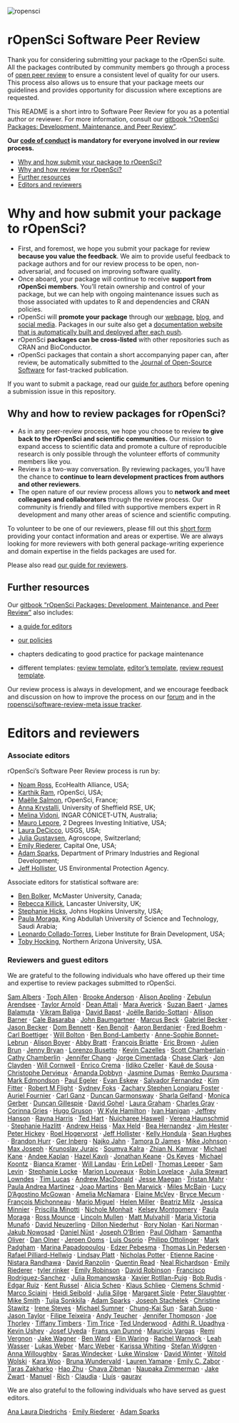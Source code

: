 
![ropensci](icon_lettering_color.png)

# rOpenSci Software Peer Review

<!-- README.md is generated from README.Rmd. Please edit that file -->

Thank you for considering submitting your package to the rOpenSci suite.
All the packages contributed by community members go through a process
of [open peer
review](https://ropensci.org/blog/2017/09/01/nf-softwarereview/) to
ensure a consistent level of quality for our users. This process also
allows us to ensure that your package meets our guidelines and provides
opportunity for discussion where exceptions are requested.

This README is a short intro to Software Peer Review for you as a
potential author or reviewer. For more information, consult our [gitbook
“rOpenSci Packages: Development, Maintenance, and Peer
Review”](https://devguide.ropensci.org/).

**Our [code of conduct](https://ropensci.org/code-of-conduct/) is
mandatory for everyone involved in our review process.**

  - [Why and how submit your package to rOpenSci?](#why-submit)
  - [Why and how review for rOpenSci?](#why-review)
  - [Further resources](#further)
  - [Editors and reviewers](#editors)

# <a href="#why-submit" name="why-submit"></a>Why and how submit your package to rOpenSci?

  - First, and foremost, we hope you submit your package for review
    **because you value the feedback**. We aim to provide useful
    feedback to package authors and for our review process to be open,
    non-adversarial, and focused on improving software quality.
  - Once aboard, your package will continue to receive **support from
    rOpenSci members**. You’ll retain ownership and control of your
    package, but we can help with ongoing maintenance issues such as
    those associated with updates to R and dependencies and CRAN
    policies.
  - rOpenSci will **promote your package** through our
    [webpage](https://ropensci.org/packages/),
    [blog](https://ropensci.org/blog/), and [social
    media](https://twitter.com/ropensci). Packages in our suite also get
    a [documentation website that is automatically built and deployed
    after each
    push](https://devguide.ropensci.org/building.html#docsropensci).
  - rOpenSci **packages can be cross-listed** with other repositories
    such as CRAN and BioConductor.
  - rOpenSci packages that contain a short accompanying paper can, after
    review, be automatically submitted to the [Journal of Open-Source
    Software](http://joss.theoj.org/) for fast-tracked publication.

If you want to submit a package, read our [guide for
authors](https://devguide.ropensci.org/authors-guide.html) before
opening a submission issue in this repository.

## <a href="#why-review" name="why-review"></a>Why and how to review packages for rOpenSci?

  - As in any peer-review process, we hope you choose to review **to
    give back to the rOpenSci and scientific communities.** Our mission
    to expand access to scientific data and promote a culture of
    reproducible research is only possible through the volunteer efforts
    of community members like you.
  - Review is a two-way conversation. By reviewing packages, you’ll have
    the chance to **continue to learn development practices from authors
    and other reviewers**.
  - The open nature of our review process allows you to **network and
    meet colleagues and collaborators** through the review process. Our
    community is friendly and filled with supportive members expert in R
    development and many other areas of science and scientific
    computing.

To volunteer to be one of our reviewers, please fill out this [short
form](https://ropensci.org/software-reviewer/) providing your contact
information and areas or expertise. We are always looking for more
reviewers with both general package-writing experience and domain
expertise in the fields packages are used for.

Please also read [our guide for
reviewers](https://devguide.ropensci.org/reviewerguide.html).

## <a href="#further" name="further"></a>Further resources

Our [gitbook “rOpenSci Packages: Development, Maintenance, and Peer
Review”](https://devguide.ropensci.org/) also includes:

  - [a guide for
    editors](https://devguide.ropensci.org/editorguide.html)

  - [our policies](https://devguide.ropensci.org/policies.html)

  - chapters dedicating to good practice for package maintenance

  - different templates: [review
    template](https://devguide.ropensci.org/reviewtemplate.html),
    [editor’s
    template](https://devguide.ropensci.org/editortemplate.html),
    [review request
    template](https://devguide.ropensci.org/reviewrequesttemplate.html).

Our review process is always in development, and we encourage feedback
and discussion on how to improve the process on our
[forum](https://discuss.ropensci.org/) and in the
[ropensci/software-review-meta issue
tracker](https://github.com/ropensci/software-review-meta/issues).

# <a href="#editors" name="editors"></a> Editors and reviewers

### Associate editors

rOpenSci’s Software Peer Review process is run by:

  - [Noam Ross](https://github.com/noamross), EcoHealth Alliance, USA;
  - [Karthik Ram](https://github.com/karthik), rOpenSci, USA;
  - [Maëlle Salmon](https://github.com/maelle), rOpenSci, France;
  - [Anna Krystalli](https://github.com/annakrystalli), University of
    Sheffield RSE, UK;
  - [Melina Vidoni](https://github.com/melvidoni), INGAR CONICET-UTN,
    Australia;
  - [Mauro Lepore](https://github.com/maurolepore), 2 Degrees Investing
    Initiative, USA;
  - [Laura DeCicco](https://github.com/ldecicco-USGS), USGS, USA;
  - [Julia Gustavsen](https://github.com/jooolia), Agroscope,
    Switzerland;
  - [Emily Riederer](https://github.com/emilyriederer), Capital One,
    USA;
  - [Adam Sparks](https://github.com/adamhsparks), Department of Primary
    Industries and Regional Development;
  - [Jeff Hollister](https://github.com/jhollist), US Environmental
    Protection Agency.

Associate editors for statistical software are:

  - [Ben Bolker](https://github.com/bbolker), McMaster University,
    Canada;
  - [Rebecca Killick](https://github.com/rkillick), Lancaster
    University, UK;
  - [Stephanie Hicks](https://github.com/stephaniehicks), Johns Hopkins
    University, USA;
  - [Paula Moraga](https://github.com/Paula-Moraga), King Abdullah
    University of Science and Technology, Saudi Arabia;
  - [Leonardo Collado-Torres](https://github.com/lcolladotor), Lieber
    Institute for Brain Development, USA;
  - [Toby Hocking](https://github.com/tdhock), Northern Arizona
    University, USA.

### Reviewers and guest editors

We are grateful to the following individuals who have offered up their
time and expertise to review packages submitted to rOpenSci.

[Sam Albers](https://github.com/boshek) · [Toph
Allen](https://github.com/toph-allen) · [Brooke
Anderson](https://github.com/geanders) · [Alison
Appling](https://github.com/aappling-usgs) · [Zebulun
Arendsee](https://github.com/arendsee) · [Taylor
Arnold](https://github.com/statsmaths) · [Dean
Attali](https://github.com/daattali) · [Mara
Averick](https://github.com/batpigandme) · [Suzan
Baert](https://github.com/suzanbaert) · [James
Balamuta](https://github.com/coatless) · [Vikram
Baliga](https://github.com/vbaliga) · [David
Bapst](https://github.com/dwbapst) · [Joëlle
Barido-Sottani](https://github.com/bjoelle) · [Allison
Barner](https://github.com/abarner) · [Cale
Basaraba](https://github.com/calebasaraba) · [John
Baumgartner](https://github.com/johnbaums) · [Marcus
Beck](https://github.com/fawda123) · [Gabriel
Becker](https://github.com/gmbecker) · [Jason
Becker](https://github.com/jsonbecker) · [Dom
Bennett](https://github.com/DomBennett) · [Ken
Benoit](https://github.com/kbenoit) · [Aaron
Berdanier](https://github.com/berdaniera) · [Fred
Boehm](https://github.com/fboehm) · [Carl
Boettiger](https://github.com/cboettig) · [Will
Bolton](https://github.com/WillOnGit) · [Ben
Bond-Lamberty](https://github.com/bpbond) · [Anne-Sophie
Bonnet-Lebrun](https://github.com/asbonnetlebrun) · [Alison
Boyer](https://github.com/alisonboyer) · [Abby
Bratt](https://github.com/aebratt) · [François
Briatte](https://github.com/briatte) · [Eric
Brown](https://github.com/eebrown) · [Julien
Brun](https://github.com/brunj7) · [Jenny
Bryan](https://github.com/jennybc) · [Lorenzo
Busetto](https://github.com/lbusett) · [Kevin
Cazelles](https://github.com/KevCaz) · [Scott
Chamberlain](https://github.com/sckott) · [Cathy
Chamberlin](https://github.com/chamberlinc) · [Jennifer
Chang](https://github.com/j23414) · [Jorge
Cimentada](https://github.com/cimentadaj) · [Chase
Clark](https://github.com/chasemc) · [Jon
Clayden](https://github.com/jonclayden) · [Will
Cornwell](https://github.com/wcornwell) · [Enrico
Crema](https://github.com/ercrema) · [Ildiko
Czeller](https://github.com/czeildi) · [Kauê de
Sousa](https://github.com/kauedesousa) · [Christophe
Dervieux](https://github.com/cderv) · [Amanda
Dobbyn](https://github.com/aedobbyn) · [Jasmine
Dumas](https://github.com/jasdumas) · [Remko
Duursma](https://github.com/RemkoDuursma) · [Mark
Edmondson](https://github.com/MarkEdmondson1234) · [Paul
Egeler](https://github.com/pegeler) · [Evan
Eskew](https://github.com/eveskew) · [Salvador
Fernandez](https://github.com/salvafern) · [Kim
Fitter](https://github.com/kimnewzealand) · [Robert M
Flight](https://github.com/rmflight) · [Sydney
Foks](https://github.com/sfoks) · [Zachary Stephen Longiaru
Foster](https://github.com/zachary-foster) · [Auriel
Fournier](https://github.com/aurielfournier) · [Carl
Ganz](https://github.com/carlganz) · [Duncan
Garmonsway](https://github.com/nacnudus) · [Sharla
Gelfand](https://github.com/sharlagelfand) · [Monica
Gerber](https://github.com/monicagerber) · [Duncan
Gillespie](https://github.com/dosgillespie) · [David
Gohel](https://github.com/davidgohel) · [Laura
Graham](https://github.com/laurajanegraham) · [Charles
Gray](https://github.com/softloud) · [Corinna
Gries](https://github.com/cgries) · [Hugo
Gruson](https://github.com/bisaloo) · [W Kyle
Hamilton](https://github.com/kylehamilton) · [Ivan
Hanigan](https://github.com/ivanhanigan) · [Jeffrey
Hanson](https://github.com/jeffreyhanson) · [Rayna
Harris](https://github.com/raynamharris) · [Ted
Hart](https://github.com/emhart) · [Nujcharee
Haswell](https://github.com/nujcharee) · [Verena
Haunschmid](https://github.com/expectopatronum) · [Stephanie
Hazlitt](https://github.com/stephhazlitt) · [Andrew
Heiss](https://github.com/andrewheiss) · [Max
Held](https://github.com/maxheld83) · [Bea
Hernandez](https://github.com/chucheria) · [Jim
Hester](https://github.com/jimhester) · [Peter
Hickey](https://github.com/PeteHaitch) · [Roel
Hogervorst](https://github.com/rmhogervorst) · [Jeff
Hollister](https://github.com/jhollist) · [Kelly
Hondula](https://github.com/khondula) · [Sean
Hughes](https://github.com/seaaan) · [Brandon
Hurr](https://github.com/bhive01) · [Ger
Inberg](https://github.com/ginberg) · [Najko
Jahn](https://github.com/njahn82) · [Tamora D
James](https://github.com/tdjames1) · [Mike
Johnson](https://github.com/mikejohnson51) · [Max
Joseph](https://github.com/mbjoseph) · [Krunoslav
Juraic](https://github.com/kjuraic) · [Soumya
Kalra](https://github.com/sokal1456) · [Zhian N.
Kamvar](https://github.com/zkamvar) · [Michael
Kane](https://github.com/kaneplusplus) · [Andee
Kaplan](https://github.com/andeek) · [Hazel
Kavılı](https://github.com/UniversalTourist) · [Jonathan
Keane](https://github.com/jonkeane) · [Os
Keyes](https://github.com/Ironholds) · [Michael
Koontz](https://github.com/mikoontz) · [Bianca
Kramer](https://github.com/bmkramer) · [Will
Landau](https://github.com/wlandau) · [Erin
LeDell](https://github.com/ledell) · [Thomas
Leeper](https://github.com/leeper) · [Sam
Levin](https://github.com/levisc8) · [Stephanie
Locke](https://github.com/stephlocke) · [Marion
Louveaux](https://github.com/marionlouveaux) · [Robin
Lovelace](https://github.com/robinlovelace) · [Julia Stewart
Lowndes](https://github.com/jules32) · [Tim
Lucas](https://github.com/timcdlucas) · [Andrew
MacDonald](https://github.com/aammd) · [Jesse
Maegan](https://github.com/kierisi) · [Tristan
Mahr](https://github.com/tjmahr) · [Paula Andrea
Martinez](https://github.com/orchid00) · [Joao
Martins](https://github.com/zambujo) · [Ben
Marwick](https://github.com/benmarwick) · [Miles
McBain](https://github.com/milesmcbain) · [Lucy D’Agostino
McGowan](https://github.com/LucyMcGowan) · [Amelia
McNamara](https://github.com/AmeliaMN) · [Elaine
McVey](https://github.com/eamcvey) · [Bryce
Mecum](https://github.com/amoeba) · [François
Michonneau](https://github.com/fmichonneau) · [Mario
Miguel](https://github.com/leocadio-miguel) · [Helen
Miller](https://github.com/helenmiller16) · [Beatriz
Milz](https://github.com/beatrizmilz) · [Jessica
Minnier](https://github.com/jminnier) · [Priscilla
Minotti](https://github.com/pmnatural) · [Nichole
Monhait](https://github.com/nmonhait) · [Kelsey
Montgomery](https://github.com/kelshmo) · [Paula
Moraga](https://github.com/Paula-Moraga) · [Ross
Mounce](https://github.com/rossmounce) · [Lincoln
Mullen](https://github.com/lmullen) · [Matt
Mulvahill](https://github.com/mmulvahill) · [Maria Victoria
Munafó](https://github.com/mvickm) · [David
Neuzerling](https://github.com/mdneuzerling) · [Dillon
Niederhut](https://github.com/deniederhut) · [Rory
Nolan](https://github.com/rorynolan) · [Kari
Norman](https://github.com/karinorman) · [Jakub
Nowosad](https://github.com/Nowosad) · [Daniel
Nüst](https://github.com/nuest) · [Joseph
O’Brien](https://github.com/jmobrien) · [Paul
Oldham](https://github.com/poldham) · [Samantha
Oliver](https://github.com/limnoliver) · [Dan
Olner](https://github.com/DanOlner) · [Jeroen
Ooms](https://github.com/jeroen) · [Luis
Osorio](https://github.com/luismurao) · [Philipp
Ottolinger](https://github.com/ottlngr) · [Mark
Padgham](https://github.com/mpadge) · [Marina
Papadopoulou](https://github.com/marinapapa) · [Edzer
Pebesma](https://github.com/edzer) · [Thomas Lin
Pedersen](https://github.com/thomasp85) · [Rafael
Pilliard-Hellwig](https://github.com/rtaph) · [Lindsay
Platt](https://github.com/lindsayplatt) · [Nicholas
Potter](https://github.com/potterzot) · [Etienne
Racine](https://github.com/etiennebr) · [Nistara
Randhawa](https://github.com/nistara) · [David
Ranzolin](https://github.com/daranzolin) · [Quentin
Read](https://github.com/qdread) · [Neal
Richardson](https://github.com/nealrichardson) · [Emily
Riederer](https://github.com/emilyriederer) · [tyler
rinker](https://github.com/trinker) · [Emily
Robinson](https://github.com/robinsones) · [David
Robinson](https://github.com/dgrtwo) · [Francisco
Rodriguez-Sanchez](https://github.com/Pakillo) · [Julia
Romanowska](https://github.com/jromanowska) · [Xavier
Rotllan-Puig](https://github.com/xavi-rp) · [Bob
Rudis](https://github.com/hrbrmstr) · [Edgar
Ruiz](https://github.com/edgararuiz) · [Kent
Russel](https://github.com/timelyportfolio) · [Alicia
Schep](https://github.com/AliciaSchep) · [Klaus
Schliep](https://github.com/KlausVigo) · [Clemens
Schmid](https://github.com/nevrome) · [Marco
Sciaini](https://github.com/marcosci) · [Heidi
Seibold](https://github.com/HeidiSeibold) · [Julia
Silge](https://github.com/juliasilge) · [Margaret
Siple](https://github.com/mcsiple) · [Peter
Slaughter](https://github.com/gothub) · [Mike
Smith](https://github.com/grimbough) · [Tuija
Sonkkila](https://github.com/tts) · [Adam
Sparks](https://github.com/Adamhsparks) · [Joseph
Stachelek](https://github.com/jsta) · [Christine
Stawitz](https://github.com/ChristineStawitz-NOAA) · [Irene
Steves](https://github.com/isteves) · [Michael
Sumner](https://github.com/mdsumner) · [Chung-Kai
Sun](https://github.com/cksun-usc) · [Sarah
Supp](https://github.com/sarahsupp) · [Jason
Taylor](https://github.com/jmt2080ad) · [Filipe
Teixeira](https://github.com/FilipeamTeixeira) · [Andy
Teucher](https://github.com/ateucher) · [Jennifer
Thompson](https://github.com/jenniferthompson) · [Joe
Thorley](https://github.com/joethorley) · [Tiffany
Timbers](https://github.com/ttimbers) · [Tim
Trice](https://github.com/timtrice) · [Ted
Underwood](https://github.com/tedunderwood) · [Adithi R.
Upadhya](https://github.com/adithirgis) · [Kevin
Ushey](https://github.com/kevinushey) · [Josef
Uyeda](https://github.com/uyedaj) · [Frans van
Dunné](https://github.com/FvD) · [Mauricio
Vargas](https://github.com/pachamaltese) · [Remi
Vergnon](https://github.com/remsamp) · [Jake
Wagner](https://github.com/jacobpwagner) · [Ben
Ward](https://github.com/BenJWard) · [Elin
Waring](https://github.com/elinw) · [Rachel
Warnock](https://github.com/rachelwarnock) · [Leah
Wasser](https://github.com/lwasser) · [Lukas
Weber](https://github.com/lmweber) · [Marc
Weber](https://github.com/mhweber) · [Karissa
Whiting](https://github.com/karissawhiting) · [Stefan
Widgren](https://github.com/stewid) · [Anna
Willoughby](https://github.com/arw36) · [Saras
Windecker](https://github.com/smwindecker) · [Luke
Winslow](https://github.com/lawinslow) · [David
Winter](https://github.com/dwinter) · [Witold
Wolski](https://github.com/wolski) · [Kara
Woo](https://github.com/karawoo) · [Bruna
Wundervald](https://github.com/brunaw) · [Lauren
Yamane](https://github.com/layamane) · [Emily C.
Zabor](https://github.com/zabore) · [Taras
Zakharko](https://github.com/tzakharko) · [Hao
Zhu](https://github.com/haozhu233) · [Chava
Zibman](https://github.com/czibman) · [Naupaka
Zimmerman](https://github.com/naupaka) · [Jake
Zwart](https://github.com/jzwart) ·
[Manuel](https://github.com/manuramon) ·
[Rich](https://github.com/richfitz) ·
[Claudia](https://github.com/cvitolo) · [Lluís](https://github.com/llrs)
· [gaurav](https://github.com/soodoku)

We are also grateful to the following individuals who have served as
guest editors.

[Ana Laura Diedrichs](https://github.com/anadiedrichs) · [Emily
Riederer](https://github.com/emilyriederer) · [Adam
Sparks](https://github.com/adamhsparks)

